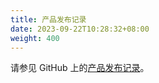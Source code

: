 ```yaml
---
title: 产品发布记录
date: 2023-09-22T10:28:32+08:00
weight: 400
---
```


请参见 GitHub 上的[产品发布记录](https://github.com/sofastack/sofa-serverless/releases/)。

<br/>
